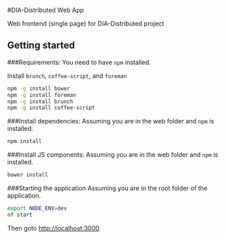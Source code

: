 #DIA-Distributed Web App

Web frontend (single page) for DIA-Distributed project

Getting started
---------------

###Requirements:
You need to have `npm` installed.

Install `brunch`, `coffee-script`, and `foreman`

```bash
npm -g install bower
npm -g install foreman
npm -g install brunch
npm -g install coffee-script
```

###Install dependencies:
Assuming you are in the web folder and `npm` is installed.
```bash
npm install
```

###Install JS components:
Assuming you are in the web folder and `npm` is installed.
```bash
bower install
```

###Starting the application
Assuming you are in the root folder of the application.
```bash
export NODE_ENV=dev
nf start
```

Then goto [http://localhost:3000](http://localhost:3000)
